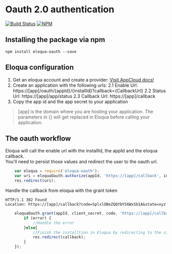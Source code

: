 # Oauth 2.0 authentication
[![Build Status](https://travis-ci.org/fraxedas/eloqua-oauth.svg)](https://travis-ci.org/fraxedas/eloqua-oauth)
[![NPM](https://nodei.co/npm/eloqua-oauth.png?mini=true)](https://npmjs.org/package/eloqua-oauth)

## Installing the package via npm
```
npm install eloqua-oauth --save
```

## Eloqua configuration
1. Get an eloqua account and create a provider: [Visit AppCloud docs!](http://docs.oracle.com/cloud/latest/marketingcs_gs/OMCAB/index.html#Developers/AppCloud/appcloud.htm%3FTocPath%3DAppCloud%2520Development%2520Framework%7C_____0)
2. Create an application with the following urls:
  2.1 Enable Url: https://[app]/oauth/{appId}/{installId}?callback={CallbackUrl}
  2.2 Status Url: https://[app]/app/status
  2.3 Callback Url: https://[app]/callback
3. Copy the app id and the app secret to your application

>[app] is the domain where you are hosting your application.
>The parameters in {} will get replaced in Eloqua before calling your application.

## The oauth workflow
Eloqua will call the enable url with the installId, the appId and the eloqua callback.  
You'll need to persist those values and redirect the user to the oauth url.  
```JavaScript
    var eloqua = require('eloqua-oauth');
    var uri = eloquaOauth.authorize(appId, 'https://[app]/callback', installId);
    res.redirect(uri);
```

Handle the callback from eloqua with the grant token  
```
HTTP/1.1 302 Found
Location: https://[app]/callback?code=SplxlOBeZQQYbYS6WxSbIA&state=xyz
```
```JavaScript
    eloquaOauth.grant(appId, client_secret, code, 'https://[app]/callback', function (error, body) {
        if (error) {
            //Handle the error
        }else{
			//Finish the installtion in Eloqua by redirecting to the callback in the previous step
            res.redirect(callback);
        }
    });
```
